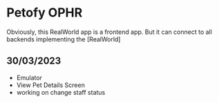 # Petofy OPHR
Obviously, this RealWorld app is a frontend app. But it can connect to all backends implementing the [RealWorld]

## 30/03/2023

* Emulator
* View Pet Details Screen
* working on change staff status 
